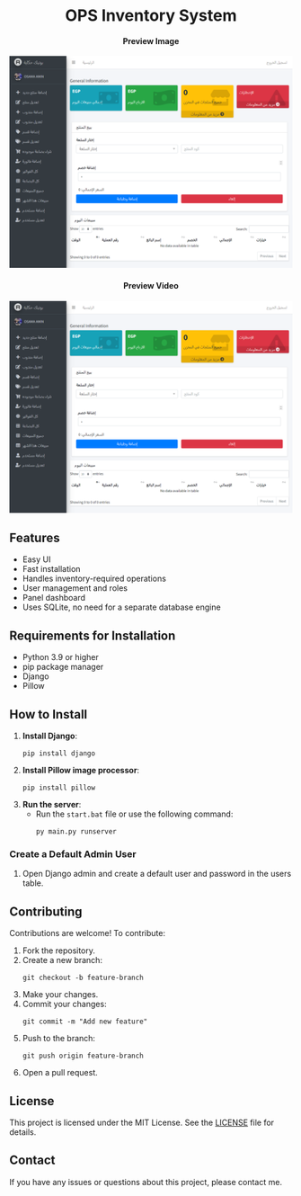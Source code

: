 <h1 align="center">OPS Inventory System</h1>

<h4 align="center">Preview Image</h4>

![live preview](https://raw.githubusercontent.com/osamaamin0405/OPS-manger/master/ops%20system.png)

<h4 align="center">Preview Video</h4>

[![asciicast](https://raw.githubusercontent.com/osamaamin0405/OPS-manger/master/ops%20system.png)](https://vimeo.com/765243454?share=copy)

## Features

- Easy UI
- Fast installation
- Handles inventory-required operations
- User management and roles
- Panel dashboard
- Uses SQLite, no need for a separate database engine

## Requirements for Installation

- Python 3.9 or higher
- pip package manager
- Django
- Pillow

## How to Install

1. **Install Django**:
   ```shell
   pip install django
   ```
2. **Install Pillow image processor**:
   ```shell
   pip install pillow
   ```
3. **Run the server**:
   - Run the `start.bat` file or use the following command:
     ```shell
     py main.py runserver
     ```

### Create a Default Admin User

1. Open Django admin and create a default user and password in the users table.

## Contributing

Contributions are welcome! To contribute:

1. Fork the repository.
2. Create a new branch:
   ```shell
   git checkout -b feature-branch
   ```
3. Make your changes.
4. Commit your changes:
   ```shell
   git commit -m "Add new feature"
   ```
5. Push to the branch:
   ```shell
   git push origin feature-branch
   ```
6. Open a pull request.

## License

This project is licensed under the MIT License. See the [LICENSE](LICENSE) file for details.

## Contact

If you have any issues or questions about this project, please contact me.
